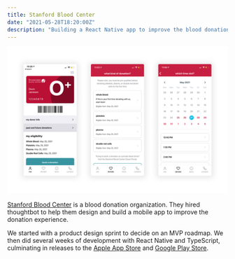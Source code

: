 ```yaml
---
title: Stanford Blood Center
date: "2021-05-28T18:20:00Z"
description: "Building a React Native app to improve the blood donation experience."
---
```


![](./sbc_app.png)

[Stanford Blood Center](https://stanfordbloodcenter.org/) is a blood donation
organization. They hired thoughtbot to help them design and build a mobile app
to improve the donation experience.

We started with a product design sprint to decide on an MVP roadmap. We then did
several weeks of development with React Native and TypeScript, culminating in
releases to the [Apple App
Store](https://apps.apple.com/us/app/stanford-blood-center/id1551873665) and
[Google Play
Store](https://play.google.com/store/apps/details?id=com.stanfordbloodcenter).
